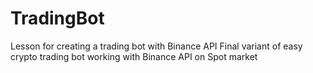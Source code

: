 # TradingBot
Lesson for creating a trading bot with Binance API
Final variant of easy crypto trading bot working with Binance API on Spot market
